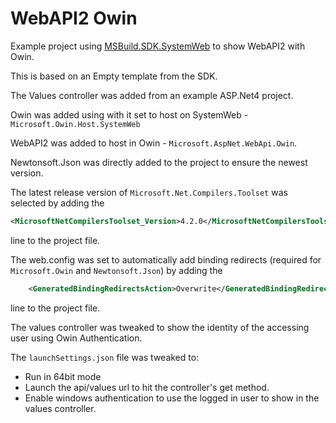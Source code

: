 # WebAPI2 Owin

Example project using [MSBuild.SDK.SystemWeb](https://github.com/CZEMacLeod/MSBuild.SDK.SystemWeb) to show WebAPI2 with Owin.

This is based on an Empty template from the SDK.

The Values controller was added from an example ASP.Net4 project.

Owin was added using with it set to host on SystemWeb - `Microsoft.Owin.Host.SystemWeb`

WebAPI2 was added to host in Owin - `Microsoft.AspNet.WebApi.Owin`.

Newtonsoft.Json was directly added to the project to ensure the newest version.

The latest release version of `Microsoft.Net.Compilers.Toolset` was selected by adding the 
```xml
<MicrosoftNetCompilersToolset_Version>4.2.0</MicrosoftNetCompilersToolset_Version>
```
line to the project file.

The web.config was set to automatically add binding redirects (required for `Microsoft.Owin` and `Newtonsoft.Json`) by adding the
```xml
    <GeneratedBindingRedirectsAction>Overwrite</GeneratedBindingRedirectsAction>
```
line to the project file.

The values controller was tweaked to show the identity of the accessing user using Owin Authentication.

The `launchSettings.json` file was tweaked to:
- Run in 64bit mode
- Launch the api/values url to hit the controller's get method.
- Enable windows authentication to use the logged in user to show in the values controller.


